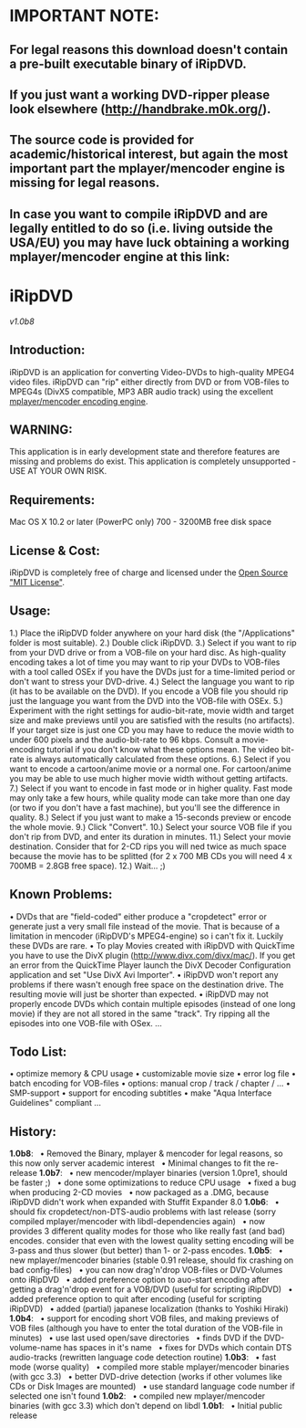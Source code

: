
# IMPORTANT NOTE:
## For legal reasons this download doesn't contain a pre-built executable binary of iRipDVD.
## If you just want a working DVD-ripper please look elsewhere (http://handbrake.m0k.org/).
## The source code is provided for academic/historical interest, but again the most important part the mplayer/mencoder engine is missing for legal reasons.
## In case you want to compile iRipDVD and are legally entitled to do so (i.e. living outside the USA/EU) you may have luck obtaining a working mplayer/mencoder engine at this link:
[1]: http://prdownloads.sourceforge.net/mplayerosx/lastbinary.sit?download


# iRipDVD
*v1.0b8*

## Introduction:
iRipDVD is an application for converting Video-DVDs to high-quality MPEG4 video files.
iRipDVD can "rip" either directly from DVD or from VOB-files to MPEG4s (DivX5 compatible, MP3 ABR audio track) using the excellent [mplayer/mencoder encoding engine][1]. 

## WARNING:
This application is in early development state and therefore features are missing and problems do exist.
This application is completely unsupported - USE AT YOUR OWN RISK.

## Requirements:
Mac OS X 10.2 or later (PowerPC only)
700 - 3200MB free disk space

## License &amp; Cost:
iRipDVD is completely free of charge and licensed under the [Open Source "MIT License"][2].

## Usage:
1.) Place the iRipDVD folder anywhere on your hard disk (the "/Applications" folder is most suitable).
2.) Double click iRipDVD.
3.) Select if you want to rip from your DVD drive or from a VOB-file on your hard disc. As high-quality encoding takes a lot of time you may want to rip your DVDs to VOB-files with a tool called OSEx if you have the DVDs just for a time-limited period or don't want to stress your DVD-drive.
4.) Select the language you want to rip (it has to be available on the DVD). If you encode a VOB file you should rip just the language you want from the DVD into the VOB-file with OSEx.
5.) Experiment with the right settings for audio-bit-rate, movie width and target size and make previews until you are satisfied with the results (no artifacts). If your target size is just one CD you may have to reduce the movie width to under 600 pixels and the audio-bit-rate to 96 kbps. Consult a movie-encoding tutorial if you don't know what these options mean. The video bit-rate is always automatically calculated from these options.
6.) Select if you want to encode a cartoon/anime movie or a normal one. For cartoon/anime you may be able to use much higher movie width without getting artifacts.
7.) Select if you want to encode in fast mode or in higher quality. Fast mode may only take a few hours, while quality mode can take more than one day (or two if you don't have a fast machine), but you'll see the difference in quality.
8.) Select if you just want to make a 15-seconds preview or encode the whole movie.
9.) Click "Convert".
10.) Select your source VOB file if you don't rip from DVD, and enter its duration in minutes.
11.) Select your movie destination. Consider that for 2-CD rips you will ned twice as much space because the movie has to be splitted (for 2 x 700 MB CDs you will need 4 x 700MB = 2.8GB free space).
12.) Wait... ;)

## Known Problems:
• DVDs that are "field-coded" either produce a "cropdetect" error or generate just a very small file instead of the movie. That is because of a limitation in mencoder (iRipDVD's MPEG4-engine) so i can't fix it. Luckily these DVDs are rare.
• To play Movies created with iRipDVD with QuickTime you have to use the DivX plugin (http://www.divx.com/divx/mac/). If you get an error from the QuickTime Player launch the DivX Decoder Configuration application and set "Use DivX Avi Importer".
• iRipDVD won't report any problems if there wasn't enough free space on the destination drive. The resulting movie will just be shorter than expected.
• iRipDVD may not properly encode DVDs which contain multiple episodes (instead of one long movie) if they are not all stored in the same "track". Try ripping all the episodes into one VOB-file with OSex.
…

## Todo List:
• optimize memory &amp; CPU usage
• customizable movie size
• error log file
• batch encoding for VOB-files
• options: manual crop / track / chapter / ...
• SMP-support
• support for encoding subtitles
• make "Aqua Interface Guidelines" compliant
…

## History:
**1.0b8**:
  • Removed the Binary, mplayer &amp; mencoder for legal reasons, so this now only server academic interest
  • Minimal changes to fit the re-release
**1.0b7**:
  • new mencoder/mplayer binaries (version 1.0pre1, should be faster ;)
  • done some optimizations to reduce CPU usage
  • fixed a bug when producing 2-CD movies
  • now packaged as a .DMG, because iRipDVD didn't work when expanded with Stuffit Expander 8.0
**1.0b6**:
  • should fix cropdetect/non-DTS-audio problems with last release (sorry compiled mplayer/mencoder with libdl-dependencies again)
  • now provides 3 different quality modes for those who like really fast (and bad) encodes. consider that even with the lowest quality setting encoding will be 3-pass and thus slower (but better) than 1- or 2-pass encodes.
**1.0b5**:
  • new mplayer/mencoder binaries (stable 0.91 release, should fix crashing on bad config-files)
  • you can now drag'n'drop VOB-files or DVD-Volumes onto iRipDVD
  • added preference option to auo-start encoding after getting a drag'n'drop event for a VOB/DVD (useful for scripting iRipDVD)
  • added preference option to quit after encoding (useful for scripting iRipDVD)
  • added (partial) japanese localization (thanks to Yoshiki Hiraki)
**1.0b4**:
  • support for encoding short VOB files, and making previews of VOB files (although you have to enter the total duration of the VOB-file in minutes)
  • use last used open/save directories
  • finds DVD if the DVD-volume-name has spaces in it's name
  • fixes for DVDs which contain DTS audio-tracks (rewritten language code detection routine)
**1.0b3**:
  • fast mode (worse quality)
  • compiled more stable mplayer/mencoder binaries (with gcc 3.3)
  • better DVD-drive detection (works if other volumes like CDs or Disk Images are mounted)
  • use standard language code number if selected one isn't found
**1.0b2**:
  • compiled new mplayer/mencoder binaries (with gcc 3.3) which don't depend on libdl
**1.0b1**:
  • Initial public release

[2]: http://www.mplayerhq.hu/
[3]: https://opensource.org/licenses/mit-license.php
